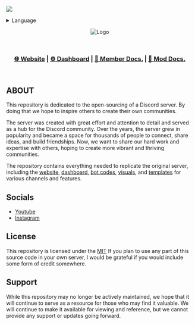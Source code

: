 <p align="left"><a href="https://discord.gg/csVq5dFXTr"><img src="https://discord.com/api/guilds/560140367362523136/widget.png?style=banner2"/></a></p>

<details>
  <summary>Language</summary>
  <p>Selecting a different language will adapt all website content to your chosen language or redirect you to the respective language-specific version of the site.</p>
  <p><b>&gt;🇺🇸|English&lt;</b><br>
  <a href="https://github.com/Laernos/PatatesSevenler/blob/main/README.tr.md">🇹🇷|Türkçe</a></p>
</details>

<p align="center">
  <img src="https://i.imgur.com/OaqveQp.png" alt="Logo"/>
</p>


<br>

<h3 align="center">
<a href=https://patatessevenler.vercel.app/>🌐 Website</a> |
<a href=https://patatesdashboard.vercel.app/>⚙️ Dashboard</a> |
<a href=https://laernos.gitbook.io/patatessevenler/>📖 Member Docs.</a> |
<a href=https://laernos.gitbook.io/ps-moderator-guide/>📖 Mod Docs.</a>
</h3>

<br>


## ABOUT

This repository is dedicated to the open-sourcing of a Discord server. By doing that we hope to inspire others to create their own communities.

The server was created with great effort and attention to detail and served as a hub for the Discord community. Over the years, the server grew in popularity and became a space for thousands of people to connect, share ideas, and build friendships. Now, we want to share our hard work and expertise with others, hoping to create more vibrant and thriving communities.

The repository contains everything needed to replicate the original server, including the [website](https://github.com/Laernos/PatatesSevenler/tree/main/Website), [dashboard](https://github.com/Laernos/PatatesSevenler/tree/main/Dashboard), [bot codes](https://github.com/Laernos/PatatesSevenler/tree/main/Yagpdb-CC), [visuals](https://github.com/Laernos/PatatesSevenler/tree/main/Visuals), and [templates](https://github.com/Laernos/PatatesSevenler/releases) for various channels and features.



## Socials

* [Youtube](https://www.youtube.com/@patatessevenler6376)
* [Instagram](https://www.instagram.com/patates_sevenler/) 

## License

This repository is licensed under the [MIT](LICENSE) If you plan to use any part of this source code in your own server, I would be grateful if you would include some form of credit somewhere.

## Support

While this repository may no longer be actively maintained, we hope that it will continue to serve as a resource for those who may find it valuable. We will continue to make it available for viewing and reference, but we cannot provide any support or updates going forward.
